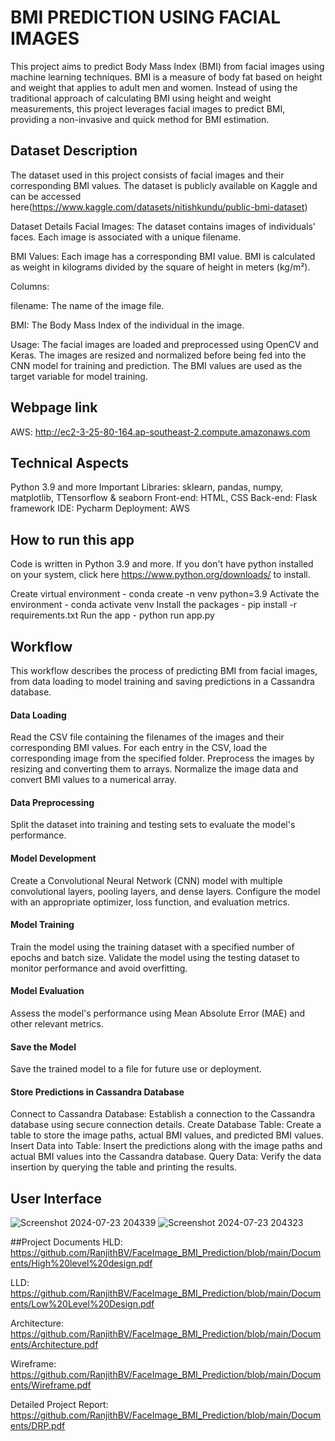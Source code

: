 # BMI PREDICTION USING FACIAL IMAGES

This project aims to predict Body Mass Index (BMI) from facial images using machine learning techniques. BMI is a measure of body fat based on height and weight that applies to adult men and women. Instead of using the traditional approach of calculating BMI using height and weight measurements, this project leverages facial images to predict BMI, providing a non-invasive and quick method for BMI estimation.

## Dataset Description
The dataset used in this project consists of facial images and their corresponding BMI values. The dataset is publicly available on Kaggle and can be accessed here(https://www.kaggle.com/datasets/nitishkundu/public-bmi-dataset)

Dataset Details
Facial Images: The dataset contains images of individuals' faces. Each image is associated with a unique filename.

BMI Values: Each image has a corresponding BMI value. BMI is calculated as weight in kilograms divided by the square of height in meters (kg/m²).

Columns:

filename: The name of the image file.

BMI: The Body Mass Index of the individual in the image.

Usage:
The facial images are loaded and preprocessed using OpenCV and Keras. The images are resized and normalized before being fed into the CNN model for training and prediction. The BMI values are used as the target variable for model training.

## Webpage link
AWS: http://ec2-3-25-80-164.ap-southeast-2.compute.amazonaws.com

## Technical Aspects
Python 3.9 and more
Important Libraries: sklearn, pandas, numpy, matplotlib, TTensorflow & seaborn
Front-end: HTML, CSS
Back-end: Flask framework
IDE:  Pycharm
Deployment: AWS

## How to run this app
Code is written in Python 3.9 and more. If you don't have python installed on your system, click here https://www.python.org/downloads/ to install.

Create virtual environment - conda create -n venv python=3.9
Activate the environment - conda activate venv
Install the packages - pip install -r requirements.txt
Run the app - python run app.py


## Workflow
This workflow describes the process of predicting BMI from facial images, from data loading to model training and saving predictions in a Cassandra database.

#### Data Loading

Read the CSV file containing the filenames of the images and their corresponding BMI values.
For each entry in the CSV, load the corresponding image from the specified folder.
Preprocess the images by resizing and converting them to arrays.
Normalize the image data and convert BMI values to a numerical array.
#### Data Preprocessing
Split the dataset into training and testing sets to evaluate the model's performance.
#### Model Development
Create a Convolutional Neural Network (CNN) model with multiple convolutional layers, pooling layers, and dense layers.
Configure the model with an appropriate optimizer, loss function, and evaluation metrics.
#### Model Training
Train the model using the training dataset with a specified number of epochs and batch size.
Validate the model using the testing dataset to monitor performance and avoid overfitting.
#### Model Evaluation
Assess the model's performance using Mean Absolute Error (MAE) and other relevant metrics.
#### Save the Model
Save the trained model to a file for future use or deployment.
#### Store Predictions in Cassandra Database
Connect to Cassandra Database:
Establish a connection to the Cassandra database using secure connection details.
Create Database Table:
Create a table to store the image paths, actual BMI values, and predicted BMI values.
Insert Data into Table:
Insert the predictions along with the image paths and actual BMI values into the Cassandra database.
Query Data:
Verify the data insertion by querying the table and printing the results.

## User Interface
![Screenshot 2024-07-23 204339](https://github.com/user-attachments/assets/b75722ca-4af5-4eaa-be43-1233763a64fe)
![Screenshot 2024-07-23 204323](https://github.com/user-attachments/assets/9abb1e86-0685-4a26-80ad-0c3c2309d5ac)

##Project Documents
HLD: https://github.com/RanjithBV/FaceImage_BMI_Prediction/blob/main/Documents/High%20level%20design.pdf

LLD: https://github.com/RanjithBV/FaceImage_BMI_Prediction/blob/main/Documents/Low%20Level%20Design.pdf

Architecture: https://github.com/RanjithBV/FaceImage_BMI_Prediction/blob/main/Documents/Architecture.pdf

Wireframe: https://github.com/RanjithBV/FaceImage_BMI_Prediction/blob/main/Documents/Wireframe.pdf

Detailed Project Report: https://github.com/RanjithBV/FaceImage_BMI_Prediction/blob/main/Documents/DRP.pdf
